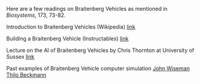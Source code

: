 Here are a few readings on Braitenberg Vehicles as mentioned in _Biosystems_, 173, 73-82.  

Introduction to Braitenberg Vehicles (Wikipedia) [link](https://en.wikipedia.org/wiki/Braitenberg_vehicle)  

Building a Braitenberg Vehicle (Instructables) [link](https://www.instructables.com/id/Braitenberg-vehicles-1-4-vehicles-that-3mot3/)  

Lecture on the AI of Braitenberg Vehicles by Chris Thornton at University of Sussex [link](http://users.sussex.ac.uk/~christ/crs/kr-ist/lecx1a.html)  

Past examples of Braitenberg Vehicle computer simulation [John Wiseman](http://people.cs.uchicago.edu/~wiseman/vehicles/)      [Thilo Beckmann](http://www.thilobeckmann.de/applet_braitenberg_vehicle.html)  
